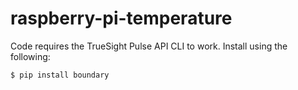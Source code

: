 # raspberry-pi-temperature

Code requires the TrueSight Pulse API CLI to work. Install using the following:

```
$ pip install boundary
```
